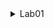 <details>
<summary>Lab01</summary>

## 1. Object-Oriented Programming (OOP)
Classes and Objects: Money, Product, and Warehouse are implemented as classes with attributes and methods.
File: Lab01/Classes/Money.py, Lab01/Classes/Product.py, Lab01/Classes/Warehouse.py

Encapsulation: Attributes like price in Product and products in Warehouse are accessed via methods.
File: Lab01/Classes/Product.py, Method: reduce_price

## 2. Abstraction
Simplifying Interactions: Methods in Product and Warehouse abstract complex operations like reducing prices and managing inventory.
File: Lab01/Classes/Product.py, Lab01/Classes/Warehouse.py

## 3. Composition
Product contains Money, and Warehouse contains a list of Product objects.
File: Lab01/Classes/Warehouse.py

## 4. Error Handling
Money raises exceptions for invalid operations like subtracting negative amounts or mismatched currencies.
File: Lab01/Classes/Money.py, Method: __sub_errors

## 5. Separation of Concerns
Each class has a clear responsibility (e.g., Product for product data, Reporting for reports).
File: Lab01/Classes/Product.py, Lab01/Classes/Reporting.py

## 6. Modularity
The code is split into independent modules, making it easy to maintain and extend.
File: Lab01/Classes/Money.py, Lab01/Classes/Reporting.py

## 7. DRY (Don’t Repeat Yourself)
The __str__ method in Money and Product avoids repeating string formatting logic.
File: Lab01/Classes/Money.py, Lab01/Classes/Product.py

## 8. Single Responsibility Principle (SRP)
Each class has a single responsibility, such as handling money or managing products.
File: Lab01/Classes/Money.py, Lab01/Classes/Product.py

</details>